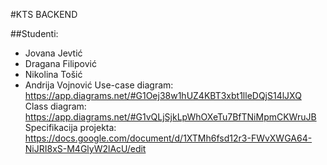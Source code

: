 #KTS BACKEND

##Studenti:

- Jovana Jevtić
- Dragana Filipović
- Nikolina Tošić
- Andrija Vojnović
Use-case diagram: https://app.diagrams.net/#G1Oej38w1hUZ4KBT3xbt1lleDQjS14lJXQ
<br/>Class diagram: https://app.diagrams.net/#G1vQLjSjkLpWhOXeTu7BfTNiMpmCKWruJB
<br/>Specifikacija projekta: https://docs.google.com/document/d/1XTMh6fsd12r3-FWvXWGA64-NiJRI8xS-M4GlyW2lAcU/edit

